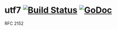# utf7 [![Build Status](https://travis-ci.org/cention-sany/utf7.png?branch=master)](https://travis-ci.org/cention-sany/utf7) [![GoDoc](https://godoc.org/github.com/cention-sany/utf7?status.png)](https://godoc.org/github.com/cention-sany/utf7)
RFC 2152
